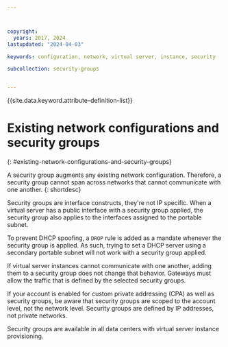 ```yaml
---



copyright:
  years: 2017, 2024
lastupdated: "2024-04-03"

keywords: configuration, network, virtual server, instance, security

subcollection: security-groups


---
```


{{site.data.keyword.attribute-definition-list}}

# Existing network configurations and security groups
{: #existing-network-configurations-and-security-groups}

A security group augments any existing network configuration. Therefore, a security group cannot span across networks that cannot communicate with one another.
{: shortdesc}

Security groups are interface constructs, they're not IP specific. When a virtual server has a public interface with a security group applied, the security group also applies to the interfaces assigned to the portable subnet.

To prevent DHCP spoofing, a `DROP` rule is added as a mandate whenever the security group is applied. As such, trying to set a DHCP server using a secondary portable subnet will not work with a security group applied.

If virtual server instances cannot communicate with one another, adding them to a security group does not change that behavior. Gateways must allow the traffic that is defined by the selected security groups.

If your account is enabled for custom private addressing (CPA) as well as security groups, be aware that security groups are scoped to the account level, not the network level. Security groups are defined by IP addresses, not private networks.

Security groups are available in all data centers with virtual server instance provisioning.
